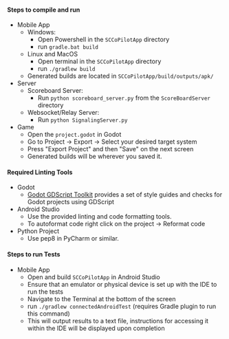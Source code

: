#### Steps to compile and run

* Mobile App
  * Windows:
    * Open Powershell in the `SCCoPilotApp` directory
    * run `gradle.bat build`
  * Linux and MacOS
    * Open terminal in the `SCCoPilotApp` directory
    * run `./gradlew build`
  * Generated builds are located in `SCCoPilotApp/build/outputs/apk/`
* Server
  * Scoreboard Server:
    * Run `python scoreboard_server.py` from the `ScoreBoardServer` directory
  * Websocket/Relay Server:
    * Run `python SignalingServer.py`
* Game
  * Open the `project.godot` in Godot
  * Go to Project -> Export -> Select your desired target system
  * Press "Export Project" and then "Save" on the next screen
  * Generated builds will be wherever you saved it.

#### Required Linting Tools

* Godot
  * [Godot GDScript Toolkit](https://github.com/Scony/godot-gdscript-toolkit/issues) provides a set of style guides and checks for Godot projects using GDScript
* Android Studio
  * Use the provided linting and code formatting tools.
  * To autoformat code right click on the project -> Reformat code
* Python Project
  * Use pep8 in PyCharm or similar.


#### Steps to run Tests

* Mobile App
    * Open and build `SCCoPilotApp` in Android Studio
    * Ensure that an emulator or physical device is set up with the IDE to run the tests 
    * Navigate to the Terminal at the bottom of the screen
    * run `./gradlew connectedAndroidTest` (requires Gradle plugin to run this command)
    * This will output results to a text file, instructions for accessing it within the IDE will be displayed upon completion
